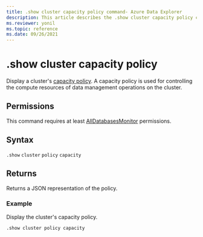 ```yaml
---
title: .show cluster capacity policy command- Azure Data Explorer
description: This article describes the .show cluster capacity policy command in Azure Data Explorer.
ms.reviewer: yonil
ms.topic: reference
ms.date: 09/26/2021
---
```

# .show cluster capacity policy

Display a cluster's [capacity policy](capacitypolicy.md). A capacity policy is used for controlling the compute resources of data management operations on the cluster.

## Permissions

This command requires at least [AllDatabasesMonitor](access-control/role-based-access-control.md) permissions.

## Syntax

`.show` `cluster` `policy` `capacity` 

## Returns

Returns a JSON representation of the policy.

### Example

Display the cluster's capacity policy.

```kusto
.show cluster policy capacity
```
